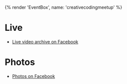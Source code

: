 {% render 'EventBox', name: 'creativecodingmeetup' %}

# Live

- [Live video archive on Facebook](https://web.facebook.com/creatorsgarten/videos/262383566179746/)

# Photos

- [Photos on Facebook](https://web.facebook.com/creatorsgarten/posts/pfbid0hQ94BWSauQUiRJ1oYCkbTsqgHuZxrudCPjgaF1TnEzHTU45Coz8C81BmFRSLqdqml)